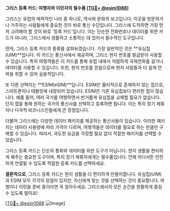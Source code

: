 **그리스 등록 카드: 여행자와 이민자의 필수품 [[TG💪+ @esim1088](https://t.me/s/esim1088)]**

그리스는 유럽의 매력적인 나라 중 하나로, 역사와 문화의 보고입니다. 이곳을 방문하거나 거주하는 사람들에게 중요한 것이 바로 통신 수단입니다. 그리스에 도착하면 가장 먼저 고려해야 할 것이 바로 '등록 카드'입니다. 이는 단순한 전화번호나 데이터를 위한 카드가 아니라, 그리스에서 생활하고 소통하는 데 있어서 필수적인 도구입니다.

먼저, 그리스 등록 카드의 종류를 살펴보겠습니다. 가장 일반적인 것은 **유심칩(UIM)**입니다. 이 카드는 통신사에서 제공하며, 그리스 현지 번호를 발급받아 사용할 수 있습니다. 특히 여행객들은 이 카드를 통해 유럽 내에서 저렴하게 국제전화를 걸거나 데이터를 사용할 수 있습니다. 또한, 현지 번호를 얻음으로써 현지 사람들과 더 쉽게 연락을 취할 수 있어 실용적입니다.

또 다른 선택지는 **ESIM(eSIM)**입니다. ESIM은 물리적으로 존재하지 않는 칩으로, 스마트폰이나 태블릿에 내장되어 있습니다. ESIM은 기존 유심칩보다 편리한 점이 많습니다. 예를 들어, 여러 국가를 여행하면서 번거롭게 유심칩을 교체할 필요가 없습니다. 단지 앱을 통해 원하는 국가의 통신사를 선택하고 등록하면 됩니다. 이는 특히 장기 체류자나 다국적 비즈니스인들에게 큰 장점입니다.

더불어 그리스에는 다양한 데이터 패키지를 제공하는 통신사들이 있습니다. 이러한 패키지는 데이터 사용량에 따라 가격이 다르며, 여행객들은 데이터를 필요로 하는 만큼만 구매할 수 있습니다. 따라서, 과도한 요금을 걱정할 필요 없이 적절한 패키지를 선택할 수 있습니다.

그리스 등록 카드는 단순히 통화와 데이터를 위한 도구가 아닙니다. 현지 생활을 편리하게 해주는 중요한 도구이며, 특히 장기 체류자에게는 필수품입니다. 언제 어디서든 안전하게 연결될 수 있도록 적절한 등록 카드를 선택하세요.

**결론적으로**, 그리스 등록 카드는 현지 생활을 더 편리하게 만들어줍니다. 유심칩(UIM)과 ESIM 모두 각각의 장점이 있지만, 자신에게 맞는 것을 선택하는 것이 중요합니다. 여행이나 이민을 준비 중이라면 꼭 알아두세요. 그리스에서의 모든 순간을 원활하게 즐길 수 있도록 말이죠!

[[TG💪+ @esim1088](https://t.me/s/esim1088) ![Image](https://i.postimg.cc/Y0z9fWf4/image.png)]